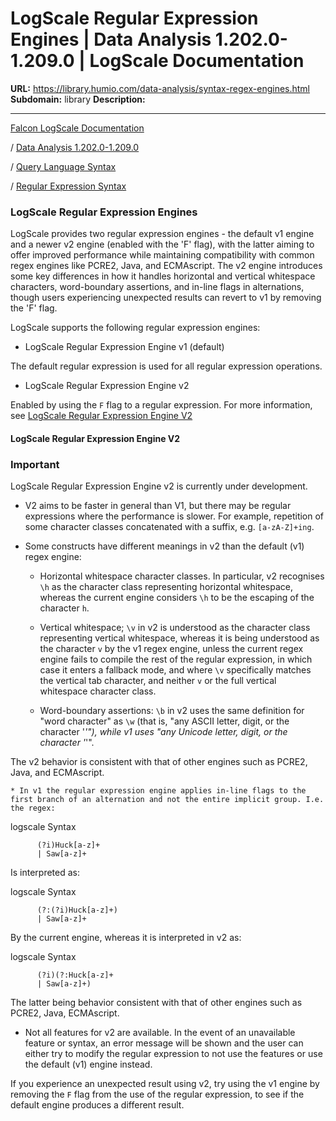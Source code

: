# LogScale Regular Expression Engines | Data Analysis 1.202.0-1.209.0 | LogScale Documentation

**URL:** https://library.humio.com/data-analysis/syntax-regex-engines.html
**Subdomain:** library
**Description:** 

---

[Falcon LogScale Documentation](https://library.humio.com)

/ [Data Analysis 1.202.0-1.209.0](data-analysis-docs.html)

/ [Query Language Syntax](syntax.html)

/ [Regular Expression Syntax](syntax-regex.html)

### LogScale Regular Expression Engines

LogScale provides two regular expression engines - the default v1 engine and a newer v2 engine (enabled with the 'F' flag), with the latter aiming to offer improved performance while maintaining compatibility with common regex engines like PCRE2, Java, and ECMAscript. The v2 engine introduces some key differences in how it handles horizontal and vertical whitespace characters, word-boundary assertions, and in-line flags in alternations, though users experiencing unexpected results can revert to v1 by removing the 'F' flag. 

LogScale supports the following regular expression engines: 

  * LogScale Regular Expression Engine v1 (default) 

The default regular expression is used for all regular expression operations. 

  * LogScale Regular Expression Engine v2 

Enabled by using the `F` flag to a regular expression. For more information, see [LogScale Regular Expression Engine V2](syntax-regex-engines.html#syntax-regex-engines-v2 "LogScale Regular Expression Engine V2")




#### LogScale Regular Expression Engine V2

### Important

LogScale Regular Expression Engine v2 is currently under development. 

  * V2 aims to be faster in general than V1, but there may be regular expressions where the performance is slower. For example, repetition of some character classes concatenated with a suffix, e.g. `[a-zA-Z]+ing`. 

  * Some constructs have different meanings in v2 than the default (v1) regex engine: 

    * Horizontal whitespace character classes. In particular, v2 recognises `\h` as the character class representing horizontal whitespace, whereas the current engine considers `\h` to be the escaping of the character `h`. 

    * Vertical whitespace; `\v` in v2 is understood as the character class representing vertical whitespace, whereas it is being understood as the character `v` by the v1 regex engine, unless the current regex engine fails to compile the rest of the regular expression, in which case it enters a fallback mode, and where `\v` specifically matches the vertical tab character, and neither `v` or the full vertical whitespace character class. 

    * Word-boundary assertions: `\b` in v2 uses the same definition for "word character" as `\w` (that is, "any ASCII letter, digit, or the character '_'"), while v1 uses "any Unicode letter, digit, or the character '_'". 

The v2 behavior is consistent with that of other engines such as PCRE2, Java, and ECMAscript. 

    * In v1 the regular expression engine applies in-line flags to the first branch of an alternation and not the entire implicit group. I.e. the regex: 

logscale Syntax
          
          (?i)Huck[a-z]+
          | Saw[a-z]+

Is interpreted as: 

logscale Syntax
          
          (?:(?i)Huck[a-z]+)
          | Saw[a-z]+

By the current engine, whereas it is interpreted in v2 as: 

logscale Syntax
          
          (?i)(?:Huck[a-z]+
          | Saw[a-z]+)

The latter being behavior consistent with that of other engines such as PCRE2, Java, ECMAscript. 

  * Not all features for v2 are available. In the event of an unavailable feature or syntax, an error message will be shown and the user can either try to modify the regular expression to not use the features or use the default (v1) engine instead. 




If you experience an unexpected result using v2, try using the v1 engine by removing the `F` flag from the use of the regular expression, to see if the default engine produces a different result.
